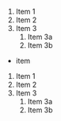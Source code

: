 1. Item 1
2. Item 2
3. Item 3
   1. Item 3a
   2. Item 3b
- item
1. Item 1
2. Item 2
3. Item 3
   1. Item 3a
   2. Item 3b
